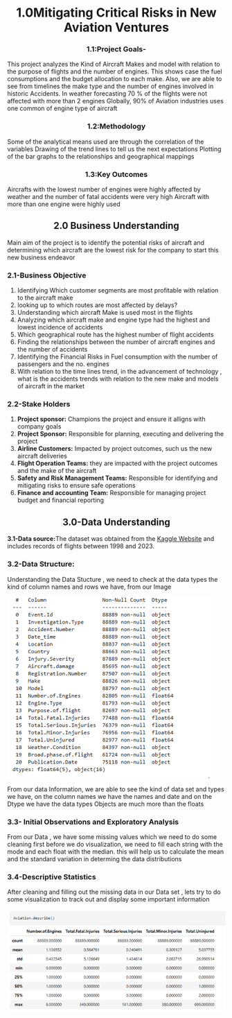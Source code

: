 <center><h1>1.0Mitigating Critical Risks in New Aviation Ventures</h1></center>
<center><h3>1.1:Project Goals-</h3></center>
This project analyzes the Kind of Aircraft Makes and model with relation to the purpose of flights and the number of engines. This shows case the fuel consumptions and the budget allocation to each make. Also, we are able to see from timelines the make type and the number of engines involved in historic Accidents.
In weather forecasting 70 % of the flights were not affected with more than 2 engines
Globally, 90% of Aviation industries uses one common of engine type of aircraft
<center><h3>1.2:Methodology</h3></center>
Some of the analytical means used are through the correlation of the variables
Drawing of the trend lines to tell us the next expectations
Plotting of the bar graphs to the relationships and geographical mappings
<center><h3>1.3:Key Outcomes</h3></center>
Aircrafts with the lowest number of engines were highly affected by weather and the number of fatal accidents were very high
Aircraft with more than one engine were highly used
<center><h2>2.0 <b>Business Understanding</b> </h2></center>
Main aim of the project is to identify the potential risks of aircraft and  determining which aircraft are the lowest risk for the company to start this new business endeavor
<h3><b>2.1-Business Objective</b></h3>
<ol>
  <li>Identifying Which customer segments are most profitable with relation to the aircraft make</li>
  <li>looking up to which routes are most affected by delays?</li>
  <li>Understanding which aircraft Make is used most in the flights</li>
  <li>Analyzing which aircraft make and engine type had the highest and lowest incidence of accidents</li>
  <li>Which geographical route has the highest number of flight accidents</li>
  <li>Finding the relationships between the number of aircraft engines and the number of accidents</li>
  <li>Identifying the Financial Risks in Fuel consumption with the number of passengers and the no. engines</li>
  <li>With relation to the time lines trend, in the advancement of technology , what is the accidents trends with relation to the new make and models of aircraft in the market</li>
</ol>
<h3><b>2.2-Stake Holders</b></h3>
<ol>
  <li><b>Project sponsor:</b> Champions the project and ensure it alligns with company goals</li>
  <li><b>Project Sponsor:</b> Responsible for planning, executing and delivering the project </li>
  <li><b>Airline Customers:</b> Impacted by project outcomes, such us the new aircraft deliveries </li>
  <li><b>Flight Operation Teams:</b> they are impacted with the project outcomes and the make of the aircraft </li>
  <li><b>Safety and Risk Management Teams:</b> Responsible for identifying and mitigating risks to ensure safe operations</li>
  <li><b>Finance and accounting Team:</b> Responsible for managing project budget and financial reporting </li>
</ol>

<center><h2>3.0-Data Understanding</h2></center>
<p><b>3.1-Data source:</b>The dataset was obtained from the <a href="https://www.kaggle.com/">Kaggle Website</a>  and includes records of flights between 1998 and 2023.</p>
<h3><b>3.2-Data Structure</b>:</h3>
<p>Understanding the Data Stucture , we need to check at the data types the kind of column names and rows we have, from our Image</p>
<img src="Images/snipp2.PNG">
<p>From our data Information, we are able to see the kind of data set and types  we have,  on the column names we have the names and date and on the Dtype we have the data types Objects are much more than the floats </p>
<h3><b>3.3- Initial Observations and Exploratory Analysis</b></h3>
<p>From our Data , we have some missing values which we need to do some cleaning first before we do visualization, we need to fill each string with the mode and each float with the median. this will help us to calculate the mean and the standard variation in determing the data distributions </p>
<h3><b>3.4-Descriptive Statistics</b></h3>
<p>After cleaning and filling out the missing data in our Data set , lets try to do some visualization to track out and display some important information</p>
<img src="Images/descre_stat.PNG">








